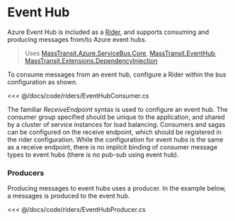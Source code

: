 # Event Hub

Azure Event Hub is included as a [Rider](/usage/riders/), and supports consuming and producing messages from/to Azure event hubs.

> Uses [MassTransit.Azure.ServiceBus.Core](https://nuget.org/packages/MassTransit.Azure.ServiceBus.Core/), [MassTransit.EventHub](https://nuget.org/packages/MassTransit.EventHub/), [MassTransit.Extensions.DependencyInjection](https://www.nuget.org/packages/MassTransit.Extensions.DependencyInjection/)

To consume messages from an event hub, configure a Rider within the bus configuration as shown.

<<< @/docs/code/riders/EventHubConsumer.cs

The familiar _ReceiveEndpoint_ syntax is used to configure an event hub. The consumer group specified should be unique to the application, and shared by a cluster of service instances for load balancing. Consumers and sagas can be configured on the receive endpoint, which should be registered in the rider configuration. While the configuration for event hubs is the same as a receive endpoint, there is no implicit binding of consumer message types to event hubs (there is no pub-sub using event hub).

### Producers

Producing messages to event hubs uses a producer. In the example below, a messages is produced to the event hub.

<<< @/docs/code/riders/EventHubProducer.cs

